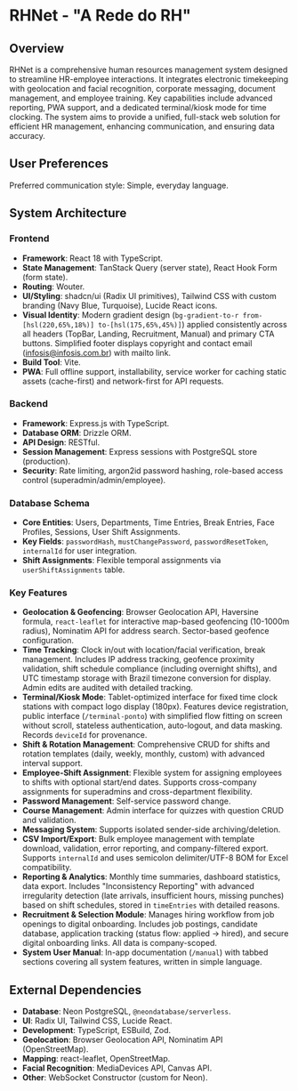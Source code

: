 # RHNet - "A Rede do RH"

## Overview

RHNet is a comprehensive human resources management system designed to streamline HR-employee interactions. It integrates electronic timekeeping with geolocation and facial recognition, corporate messaging, document management, and employee training. Key capabilities include advanced reporting, PWA support, and a dedicated terminal/kiosk mode for time clocking. The system aims to provide a unified, full-stack web solution for efficient HR management, enhancing communication, and ensuring data accuracy.

## User Preferences

Preferred communication style: Simple, everyday language.

## System Architecture

### Frontend
- **Framework**: React 18 with TypeScript.
- **State Management**: TanStack Query (server state), React Hook Form (form state).
- **Routing**: Wouter.
- **UI/Styling**: shadcn/ui (Radix UI primitives), Tailwind CSS with custom branding (Navy Blue, Turquoise), Lucide React icons.
- **Visual Identity**: Modern gradient design (`bg-gradient-to-r from-[hsl(220,65%,18%)] to-[hsl(175,65%,45%)]`) applied consistently across all headers (TopBar, Landing, Recruitment, Manual) and primary CTA buttons. Simplified footer displays copyright and contact email (infosis@infosis.com.br) with mailto link.
- **Build Tool**: Vite.
- **PWA**: Full offline support, installability, service worker for caching static assets (cache-first) and network-first for API requests.

### Backend
- **Framework**: Express.js with TypeScript.
- **Database ORM**: Drizzle ORM.
- **API Design**: RESTful.
- **Session Management**: Express sessions with PostgreSQL store (production).
- **Security**: Rate limiting, argon2id password hashing, role-based access control (superadmin/admin/employee).

### Database Schema
- **Core Entities**: Users, Departments, Time Entries, Break Entries, Face Profiles, Sessions, User Shift Assignments.
- **Key Fields**: `passwordHash`, `mustChangePassword`, `passwordResetToken`, `internalId` for user integration.
- **Shift Assignments**: Flexible temporal assignments via `userShiftAssignments` table.

### Key Features
- **Geolocation & Geofencing**: Browser Geolocation API, Haversine formula, `react-leaflet` for interactive map-based geofencing (10-1000m radius), Nominatim API for address search. Sector-based geofence configuration.
- **Time Tracking**: Clock in/out with location/facial verification, break management. Includes IP address tracking, geofence proximity validation, shift schedule compliance (including overnight shifts), and UTC timestamp storage with Brazil timezone conversion for display. Admin edits are audited with detailed tracking.
- **Terminal/Kiosk Mode**: Tablet-optimized interface for fixed time clock stations with compact logo display (180px). Features device registration, public interface (`/terminal-ponto`) with simplified flow fitting on screen without scroll, stateless authentication, auto-logout, and data masking. Records `deviceId` for provenance.
- **Shift & Rotation Management**: Comprehensive CRUD for shifts and rotation templates (daily, weekly, monthly, custom) with advanced interval support.
- **Employee-Shift Assignment**: Flexible system for assigning employees to shifts with optional start/end dates. Supports cross-company assignments for superadmins and cross-department flexibility.
- **Password Management**: Self-service password change.
- **Course Management**: Admin interface for quizzes with question CRUD and validation.
- **Messaging System**: Supports isolated sender-side archiving/deletion.
- **CSV Import/Export**: Bulk employee management with template download, validation, error reporting, and company-filtered export. Supports `internalId` and uses semicolon delimiter/UTF-8 BOM for Excel compatibility.
- **Reporting & Analytics**: Monthly time summaries, dashboard statistics, data export. Includes "Inconsistency Reporting" with advanced irregularity detection (late arrivals, insufficient hours, missing punches) based on shift schedules, stored in `timeEntries` with detailed reasons.
- **Recruitment & Selection Module**: Manages hiring workflow from job openings to digital onboarding. Includes job postings, candidate database, application tracking (status flow: applied → hired), and secure digital onboarding links. All data is company-scoped.
- **System User Manual**: In-app documentation (`/manual`) with tabbed sections covering all system features, written in simple language.

## External Dependencies

- **Database**: Neon PostgreSQL, `@neondatabase/serverless`.
- **UI**: Radix UI, Tailwind CSS, Lucide React.
- **Development**: TypeScript, ESBuild, Zod.
- **Geolocation**: Browser Geolocation API, Nominatim API (OpenStreetMap).
- **Mapping**: react-leaflet, OpenStreetMap.
- **Facial Recognition**: MediaDevices API, Canvas API.
- **Other**: WebSocket Constructor (custom for Neon).